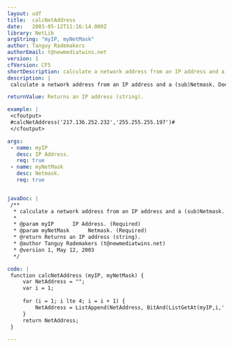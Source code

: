 ```yaml
---
layout: udf
title:  calcNetAddress
date:   2003-05-12T11:16:14.000Z
library: NetLib
argString: "myIP, myNetMask"
author: Tanguy Rademakers
authorEmail: t@newmediatwins.net
version: 1
cfVersion: CF5
shortDescription: calculate a network address from an IP address and a (sub)Netmask.
description: |
 calculate a network address from an IP address and a (sub)Netmask. Does not validate either input parameter.

returnValue: Returns an IP address (string).

example: |
 <cfoutput>
 #calcNetAddress('217.136.252.232','255.255.255.197')#
 </cfoutput>

args:
 - name: myIP
   desc: IP Address.
   req: true
 - name: myNetMask
   desc: Netmask.
   req: true


javaDoc: |
 /**
  * calculate a network address from an IP address and a (sub)Netmask.
  * 
  * @param myIP      IP Address. (Required)
  * @param myNetMask      Netmask. (Required)
  * @return Returns an IP address (string). 
  * @author Tanguy Rademakers (t@newmediatwins.net) 
  * @version 1, May 12, 2003 
  */

code: |
 function calcNetAddress (myIP, myNetMask) {
     var NetAddress = "";
     var i = 1;
     
     for (i = 1; i lte 4; i = i + 1) {
         NetAddress = ListAppend(NetAddress, BitAnd(ListGetAt(myIP,i,'.'),ListGetAt(myNetMask,i,'.')) ,'.'); 
     }
     return NetAddress;
 }

---
```


